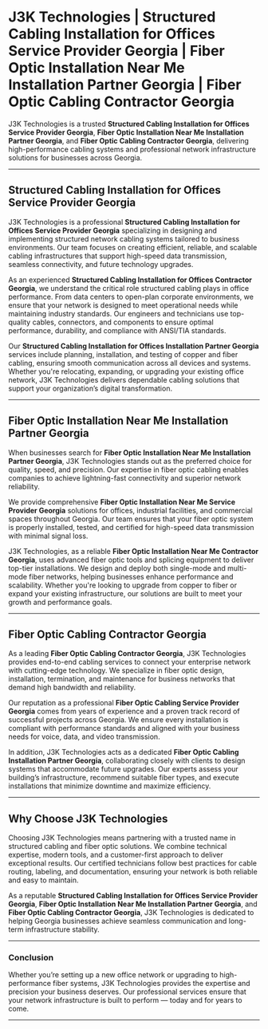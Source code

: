 # J3K Technologies | Structured Cabling Installation for Offices Service Provider Georgia | Fiber Optic Installation Near Me Installation Partner Georgia | Fiber Optic Cabling Contractor Georgia

J3K Technologies is a trusted **Structured Cabling Installation for Offices Service Provider Georgia**, **Fiber Optic Installation Near Me Installation Partner Georgia**, and **Fiber Optic Cabling Contractor Georgia**, delivering high-performance cabling systems and professional network infrastructure solutions for businesses across Georgia.

---

## Structured Cabling Installation for Offices Service Provider Georgia

J3K Technologies is a professional **Structured Cabling Installation for Offices Service Provider Georgia** specializing in designing and implementing structured network cabling systems tailored to business environments. Our team focuses on creating efficient, reliable, and scalable cabling infrastructures that support high-speed data transmission, seamless connectivity, and future technology upgrades.  

As an experienced **Structured Cabling Installation for Offices Contractor Georgia**, we understand the critical role structured cabling plays in office performance. From data centers to open-plan corporate environments, we ensure that your network is designed to meet operational needs while maintaining industry standards. Our engineers and technicians use top-quality cables, connectors, and components to ensure optimal performance, durability, and compliance with ANSI/TIA standards.

Our **Structured Cabling Installation for Offices Installation Partner Georgia** services include planning, installation, and testing of copper and fiber cabling, ensuring smooth communication across all devices and systems. Whether you're relocating, expanding, or upgrading your existing office network, J3K Technologies delivers dependable cabling solutions that support your organization’s digital transformation.

---

## Fiber Optic Installation Near Me Installation Partner Georgia

When businesses search for **Fiber Optic Installation Near Me Installation Partner Georgia**, J3K Technologies stands out as the preferred choice for quality, speed, and precision. Our expertise in fiber optic cabling enables companies to achieve lightning-fast connectivity and superior network reliability.  

We provide comprehensive **Fiber Optic Installation Near Me Service Provider Georgia** solutions for offices, industrial facilities, and commercial spaces throughout Georgia. Our team ensures that your fiber optic system is properly installed, tested, and certified for high-speed data transmission with minimal signal loss.  

J3K Technologies, as a reliable **Fiber Optic Installation Near Me Contractor Georgia**, uses advanced fiber optic tools and splicing equipment to deliver top-tier installations. We design and deploy both single-mode and multi-mode fiber networks, helping businesses enhance performance and scalability. Whether you're looking to upgrade from copper to fiber or expand your existing infrastructure, our solutions are built to meet your growth and performance goals.

---

## Fiber Optic Cabling Contractor Georgia

As a leading **Fiber Optic Cabling Contractor Georgia**, J3K Technologies provides end-to-end cabling services to connect your enterprise network with cutting-edge technology. We specialize in fiber optic design, installation, termination, and maintenance for business networks that demand high bandwidth and reliability.  

Our reputation as a professional **Fiber Optic Cabling Service Provider Georgia** comes from years of experience and a proven track record of successful projects across Georgia. We ensure every installation is compliant with performance standards and aligned with your business needs for voice, data, and video transmission.  

In addition, J3K Technologies acts as a dedicated **Fiber Optic Cabling Installation Partner Georgia**, collaborating closely with clients to design systems that accommodate future upgrades. Our experts assess your building’s infrastructure, recommend suitable fiber types, and execute installations that minimize downtime and maximize efficiency.

---

## Why Choose J3K Technologies

Choosing J3K Technologies means partnering with a trusted name in structured cabling and fiber optic solutions. We combine technical expertise, modern tools, and a customer-first approach to deliver exceptional results. Our certified technicians follow best practices for cable routing, labeling, and documentation, ensuring your network is both reliable and easy to maintain.  

As a reputable **Structured Cabling Installation for Offices Service Provider Georgia**, **Fiber Optic Installation Near Me Installation Partner Georgia**, and **Fiber Optic Cabling Contractor Georgia**, J3K Technologies is dedicated to helping Georgia businesses achieve seamless communication and long-term infrastructure stability.

---

### Conclusion

Whether you’re setting up a new office network or upgrading to high-performance fiber systems, J3K Technologies provides the expertise and precision your business deserves. Our professional services ensure that your network infrastructure is built to perform — today and for years to come.

---
